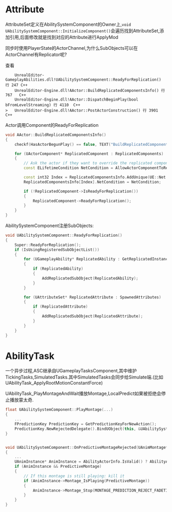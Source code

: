 

# Attribute

AttributeSet定义在AbilitySystemComponent的Owner上,```void UAbilitySystemComponent::InitializeComponent()```会遍历找到AttributeSet,添加引用,后面修改就是找到对应的Attribute进行ApplyMod

同步时使用PlayerState的ActorChannel,为什么SubObjects可以在ActorChannel有Replicator呢?

查看
```
 	UnrealEditor-GameplayAbilities.dll!UAbilitySystemComponent::ReadyForReplication() 行 247	C++
 	UnrealEditor-Engine.dll!AActor::BuildReplicatedComponentsInfo() 行 767	C++
 	UnrealEditor-Engine.dll!AActor::DispatchBeginPlay(bool bFromLevelStreaming) 行 4110	C++
>	UnrealEditor-Engine.dll!AActor::PostActorConstruction() 行 3901	C++

```

Actor调用Component的ReadyForReplication
```cpp
void AActor::BuildReplicatedComponentsInfo()
{
	checkf(HasActorBegunPlay() == false, TEXT("BuildReplicatedComponentsInfo can only be called before BeginPlay."));

	for (UActorComponent* ReplicatedComponent : ReplicatedComponents)
	{
		// Ask the actor if they want to override the replicated component
		const ELifetimeCondition NetCondition = AllowActorComponentToReplicate(ReplicatedComponent);

		const int32 Index = ReplicatedComponentsInfo.AddUnique(UE::Net::FReplicatedComponentInfo(ReplicatedComponent));
		ReplicatedComponentsInfo[Index].NetCondition = NetCondition;

		if (!ReplicatedComponent->IsReadyForReplication())
		{
			ReplicatedComponent->ReadyForReplication();
		}
	}
}
```

AbilitySystemComponent注册SubObjects:
```cpp
void UAbilitySystemComponent::ReadyForReplication()
{
	Super::ReadyForReplication();
	if (IsUsingRegisteredSubObjectList())
	{
		for (UGameplayAbility* ReplicatedAbility : GetReplicatedInstancedAbilities_Mutable())
		{
			if (ReplicatedAbility)
			{
				AddReplicatedSubObject(ReplicatedAbility);
			}
		}

		for (UAttributeSet* ReplicatedAttribute : SpawnedAttributes)
		{
			if (ReplicatedAttribute)
			{
				AddReplicatedSubObject(ReplicatedAttribute);
			}
		}
	}
}
```

# AbilityTask

一个异步过程,ASC继承自UGameplayTasksComponent,其中维护TickingTasks,SimulatedTasks.其中SimulatedTasks会同步给Simulate端.(比如UAbilityTask_ApplyRootMotionConstantForce)

UAbilityTask_PlayMontageAndWait播放Montage,LocalPredict如果被拒绝会停止播放蒙太奇.

```cpp
float UAbilitySystemComponent::PlayMontage(...)
{
	...
	FPredictionKey PredictionKey = GetPredictionKeyForNewAction();
	PredictionKey.NewRejectedDelegate().BindUObject(this, &UAbilitySystemComponent::OnPredictiveMontageRejected, NewAnimMontage);
}


void UAbilitySystemComponent::OnPredictiveMontageRejected(UAnimMontage* PredictiveMontage)
{
	...
	UAnimInstance* AnimInstance = AbilityActorInfo.IsValid() ? AbilityActorInfo->GetAnimInstance() : nullptr;
	if (AnimInstance && PredictiveMontage)
	{
		// If this montage is still playing: kill it
		if (AnimInstance->Montage_IsPlaying(PredictiveMontage))
		{
			AnimInstance->Montage_Stop(MONTAGE_PREDICTION_REJECT_FADETIME, PredictiveMontage);
		}
	}
}
``````